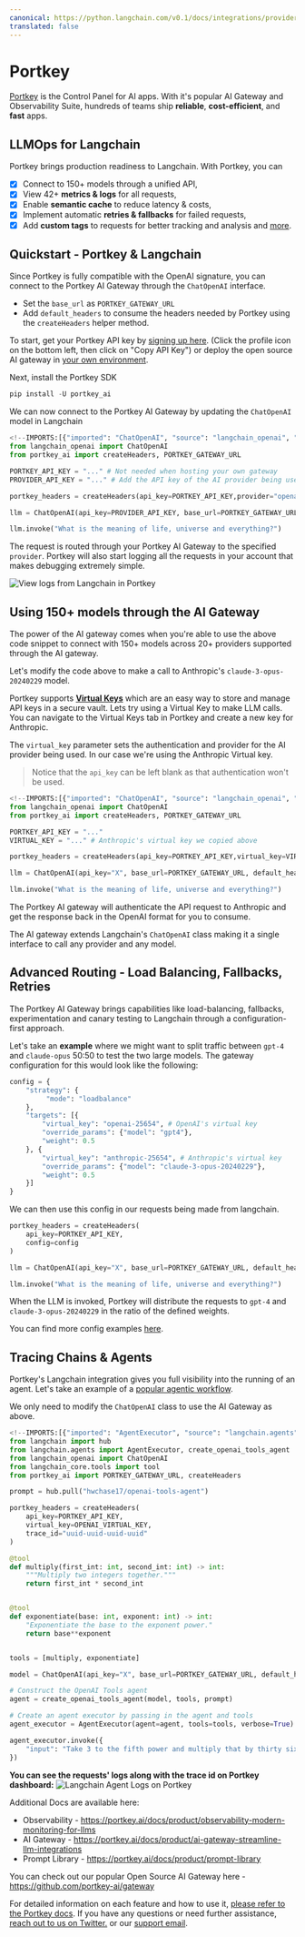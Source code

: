 ```yaml
---
canonical: https://python.langchain.com/v0.1/docs/integrations/providers/portkey
translated: false
---
```


# Portkey

[Portkey](https://portkey.ai) is the Control Panel for AI apps. With it's popular AI Gateway and Observability Suite, hundreds of teams ship **reliable**, **cost-efficient**, and **fast** apps.

## LLMOps for Langchain

Portkey brings production readiness to Langchain. With Portkey, you can
- [x] Connect to 150+ models through a unified API,
- [x] View 42+ **metrics & logs** for all requests,
- [x] Enable **semantic cache** to reduce latency & costs,
- [x] Implement automatic **retries & fallbacks** for failed requests,
- [x] Add **custom tags** to requests for better tracking and analysis and [more](https://portkey.ai/docs).

## Quickstart - Portkey & Langchain

Since Portkey is fully compatible with the OpenAI signature, you can connect to the Portkey AI Gateway through the `ChatOpenAI` interface.

- Set the `base_url` as `PORTKEY_GATEWAY_URL`
- Add `default_headers` to consume the headers needed by Portkey using the `createHeaders` helper method.

To start, get your Portkey API key by [signing up here](https://app.portkey.ai/signup). (Click the profile icon on the bottom left, then click on "Copy API Key") or deploy the open source AI gateway in [your own environment](https://github.com/Portkey-AI/gateway/blob/main/docs/installation-deployments.md).

Next, install the Portkey SDK

```python
pip install -U portkey_ai
```

We can now connect to the Portkey AI Gateway by updating the `ChatOpenAI` model in Langchain

```python
<!--IMPORTS:[{"imported": "ChatOpenAI", "source": "langchain_openai", "docs": "https://api.python.langchain.com/en/latest/chat_models/langchain_openai.chat_models.base.ChatOpenAI.html", "title": "Portkey"}]-->
from langchain_openai import ChatOpenAI
from portkey_ai import createHeaders, PORTKEY_GATEWAY_URL

PORTKEY_API_KEY = "..." # Not needed when hosting your own gateway
PROVIDER_API_KEY = "..." # Add the API key of the AI provider being used

portkey_headers = createHeaders(api_key=PORTKEY_API_KEY,provider="openai")

llm = ChatOpenAI(api_key=PROVIDER_API_KEY, base_url=PORTKEY_GATEWAY_URL, default_headers=portkey_headers)

llm.invoke("What is the meaning of life, universe and everything?")
```

The request is routed through your Portkey AI Gateway to the specified `provider`. Portkey will also start logging all the requests in your account that makes debugging extremely simple.

![View logs from Langchain in Portkey](https://assets.portkey.ai/docs/langchain-logs.gif)

## Using 150+ models through the AI Gateway

The power of the AI gateway comes when you're able to use the above code snippet to connect with 150+ models across 20+ providers supported through the AI gateway.

Let's modify the code above to make a call to Anthropic's `claude-3-opus-20240229` model.

Portkey supports **[Virtual Keys](https://docs.portkey.ai/docs/product/ai-gateway-streamline-llm-integrations/virtual-keys)** which are an easy way to store and manage API keys in a secure vault. Lets try using a Virtual Key to make LLM calls. You can navigate to the Virtual Keys tab in Portkey and create a new key for Anthropic.

The `virtual_key` parameter sets the authentication and provider for the AI provider being used. In our case we're using the Anthropic Virtual key.

> Notice that the `api_key` can be left blank as that authentication won't be used.

```python
<!--IMPORTS:[{"imported": "ChatOpenAI", "source": "langchain_openai", "docs": "https://api.python.langchain.com/en/latest/chat_models/langchain_openai.chat_models.base.ChatOpenAI.html", "title": "Portkey"}]-->
from langchain_openai import ChatOpenAI
from portkey_ai import createHeaders, PORTKEY_GATEWAY_URL

PORTKEY_API_KEY = "..."
VIRTUAL_KEY = "..." # Anthropic's virtual key we copied above

portkey_headers = createHeaders(api_key=PORTKEY_API_KEY,virtual_key=VIRTUAL_KEY)

llm = ChatOpenAI(api_key="X", base_url=PORTKEY_GATEWAY_URL, default_headers=portkey_headers, model="claude-3-opus-20240229")

llm.invoke("What is the meaning of life, universe and everything?")
```

The Portkey AI gateway will authenticate the API request to Anthropic and get the response back in the OpenAI format for you to consume.

The AI gateway extends Langchain's `ChatOpenAI` class making it a single interface to call any provider and any model.

## Advanced Routing - Load Balancing, Fallbacks, Retries

The Portkey AI Gateway brings capabilities like load-balancing, fallbacks, experimentation and canary testing to Langchain through a configuration-first approach.

Let's take an **example** where we might want to split traffic between `gpt-4` and `claude-opus` 50:50 to test the two large models. The gateway configuration for this would look like the following:

```python
config = {
    "strategy": {
         "mode": "loadbalance"
    },
    "targets": [{
        "virtual_key": "openai-25654", # OpenAI's virtual key
        "override_params": {"model": "gpt4"},
        "weight": 0.5
    }, {
        "virtual_key": "anthropic-25654", # Anthropic's virtual key
        "override_params": {"model": "claude-3-opus-20240229"},
        "weight": 0.5
    }]
}
```

We can then use this config in our requests being made from langchain.

```python
portkey_headers = createHeaders(
    api_key=PORTKEY_API_KEY,
    config=config
)

llm = ChatOpenAI(api_key="X", base_url=PORTKEY_GATEWAY_URL, default_headers=portkey_headers)

llm.invoke("What is the meaning of life, universe and everything?")
```

When the LLM is invoked, Portkey will distribute the requests to `gpt-4` and `claude-3-opus-20240229` in the ratio of the defined weights.

You can find more config examples [here](https://docs.portkey.ai/docs/api-reference/config-object#examples).

## **Tracing Chains & Agents**

Portkey's Langchain integration gives you full visibility into the running of an agent. Let's take an example of a [popular agentic workflow](https://python.langchain.com/docs/use_cases/tool_use/quickstart/#agents).

We only need to modify the `ChatOpenAI` class to use the AI Gateway as above.

```python
<!--IMPORTS:[{"imported": "AgentExecutor", "source": "langchain.agents", "docs": "https://api.python.langchain.com/en/latest/agents/langchain.agents.agent.AgentExecutor.html", "title": "Portkey"}, {"imported": "create_openai_tools_agent", "source": "langchain.agents", "docs": "https://api.python.langchain.com/en/latest/agents/langchain.agents.openai_tools.base.create_openai_tools_agent.html", "title": "Portkey"}, {"imported": "ChatOpenAI", "source": "langchain_openai", "docs": "https://api.python.langchain.com/en/latest/chat_models/langchain_openai.chat_models.base.ChatOpenAI.html", "title": "Portkey"}, {"imported": "tool", "source": "langchain_core.tools", "docs": "https://api.python.langchain.com/en/latest/tools/langchain_core.tools.tool.html", "title": "Portkey"}]-->
from langchain import hub
from langchain.agents import AgentExecutor, create_openai_tools_agent
from langchain_openai import ChatOpenAI
from langchain_core.tools import tool
from portkey_ai import PORTKEY_GATEWAY_URL, createHeaders

prompt = hub.pull("hwchase17/openai-tools-agent")

portkey_headers = createHeaders(
    api_key=PORTKEY_API_KEY,
    virtual_key=OPENAI_VIRTUAL_KEY,
    trace_id="uuid-uuid-uuid-uuid"
)

@tool
def multiply(first_int: int, second_int: int) -> int:
    """Multiply two integers together."""
    return first_int * second_int


@tool
def exponentiate(base: int, exponent: int) -> int:
    "Exponentiate the base to the exponent power."
    return base**exponent


tools = [multiply, exponentiate]

model = ChatOpenAI(api_key="X", base_url=PORTKEY_GATEWAY_URL, default_headers=portkey_headers, temperature=0)

# Construct the OpenAI Tools agent
agent = create_openai_tools_agent(model, tools, prompt)

# Create an agent executor by passing in the agent and tools
agent_executor = AgentExecutor(agent=agent, tools=tools, verbose=True)

agent_executor.invoke({
    "input": "Take 3 to the fifth power and multiply that by thirty six, then square the result"
})
```

**You can see the requests' logs along with the trace id on Portkey dashboard:**
![Langchain Agent Logs on Portkey](https://assets.portkey.ai/docs/agent_tracing.gif)

Additional Docs are available here:
- Observability - https://portkey.ai/docs/product/observability-modern-monitoring-for-llms
- AI Gateway - https://portkey.ai/docs/product/ai-gateway-streamline-llm-integrations
- Prompt Library - https://portkey.ai/docs/product/prompt-library

You can check out our popular Open Source AI Gateway here - https://github.com/portkey-ai/gateway

For detailed information on each feature and how to use it, [please refer to the Portkey docs](https://portkey.ai/docs). If you have any questions or need further assistance, [reach out to us on Twitter.](https://twitter.com/portkeyai) or our [support email](mailto:hello@portkey.ai).